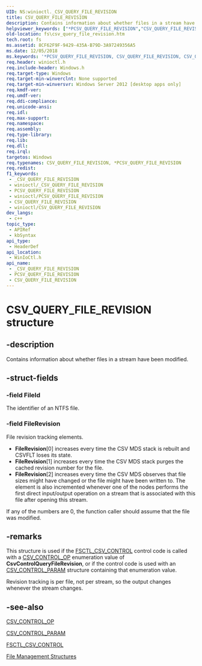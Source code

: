 ```yaml
---
UID: NS:winioctl._CSV_QUERY_FILE_REVISION
title: CSV_QUERY_FILE_REVISION
description: Contains information about whether files in a stream have been modified.
helpviewer_keywords: ["*PCSV_QUERY_FILE_REVISION","CSV_QUERY_FILE_REVISION","CSV_QUERY_FILE_REVISION structure [Files]","PCSV_QUERY_FILE_REVISION","PCSV_QUERY_FILE_REVISION structure pointer [Files]","fs.csv_query_file_revision","winioctl/CSV_QUERY_FILE_REVISION","winioctl/PCSV_QUERY_FILE_REVISION"]
old-location: fs\csv_query_file_revision.htm
tech.root: fs
ms.assetid: 8CF62F9F-9429-435A-B79D-3A97249356A5
ms.date: 12/05/2018
ms.keywords: '*PCSV_QUERY_FILE_REVISION, CSV_QUERY_FILE_REVISION, CSV_QUERY_FILE_REVISION structure [Files], PCSV_QUERY_FILE_REVISION, PCSV_QUERY_FILE_REVISION structure pointer [Files], fs.csv_query_file_revision, winioctl/CSV_QUERY_FILE_REVISION, winioctl/PCSV_QUERY_FILE_REVISION'
req.header: winioctl.h
req.include-header: Windows.h
req.target-type: Windows
req.target-min-winverclnt: None supported
req.target-min-winversvr: Windows Server 2012 [desktop apps only]
req.kmdf-ver: 
req.umdf-ver: 
req.ddi-compliance: 
req.unicode-ansi: 
req.idl: 
req.max-support: 
req.namespace: 
req.assembly: 
req.type-library: 
req.lib: 
req.dll: 
req.irql: 
targetos: Windows
req.typenames: CSV_QUERY_FILE_REVISION, *PCSV_QUERY_FILE_REVISION
req.redist: 
f1_keywords:
 - _CSV_QUERY_FILE_REVISION
 - winioctl/_CSV_QUERY_FILE_REVISION
 - PCSV_QUERY_FILE_REVISION
 - winioctl/PCSV_QUERY_FILE_REVISION
 - CSV_QUERY_FILE_REVISION
 - winioctl/CSV_QUERY_FILE_REVISION
dev_langs:
 - c++
topic_type:
 - APIRef
 - kbSyntax
api_type:
 - HeaderDef
api_location:
 - WinIoCtl.h
api_name:
 - _CSV_QUERY_FILE_REVISION
 - PCSV_QUERY_FILE_REVISION
 - CSV_QUERY_FILE_REVISION
---
```


# CSV_QUERY_FILE_REVISION structure


## -description

Contains information about whether files in a stream have been modified.

## -struct-fields

### -field FileId

The identifier of an NTFS file.

### -field FileRevision

File revision tracking elements.

<ul>
<li><b>FileRevision</b>[0] increases every time the CSV MDS stack is rebuilt and CSVFLT 
        loses its state.</li>
<li><b>FileRevision</b>[1] increases every time the CSV MDS stack purges the cached 
        revision number for the file.</li>
<li><b>FileRevision</b>[2] increases every time the CSV MDS observes that file sizes 
        might have changed or the file might have been written to. The element is also incremented whenever one of the 
        nodes performs the first direct input/output operation on a stream that is associated with this file after 
        opening this stream.</li>
</ul>
If any of the numbers are 0, the function caller should assume that the file was modified.

## -remarks

This structure is used if the <a href="/windows/desktop/api/winioctl/ni-winioctl-fsctl_csv_control">FSCTL_CSV_CONTROL</a> 
    control code is called with a <a href="/windows/desktop/api/winioctl/ne-winioctl-csv_control_op">CSV_CONTROL_OP</a> enumeration 
    value of <b>CsvControlQueryFileRevision</b>, or if the control code is used with an 
    <a href="/windows/desktop/api/winioctl/ns-winioctl-csv_control_param">CSV_CONTROL_PARAM</a> structure containing that 
    enumeration value.

Revision tracking is per file, not per stream, so the output changes whenever the stream changes.

## -see-also

<a href="/windows/desktop/api/winioctl/ne-winioctl-csv_control_op">CSV_CONTROL_OP</a>



<a href="/windows/desktop/api/winioctl/ns-winioctl-csv_control_param">CSV_CONTROL_PARAM</a>



<a href="/windows/desktop/api/winioctl/ni-winioctl-fsctl_csv_control">FSCTL_CSV_CONTROL</a>



<a href="/windows/desktop/FileIO/file-management-structures">File Management Structures</a>

